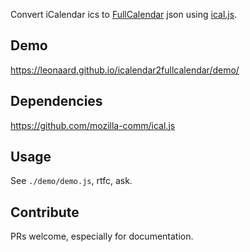 Convert iCalendar ics to [FullCalendar][0] json using [ical.js][1].

Demo
----
https://leonaard.github.io/icalendar2fullcalendar/demo/

Dependencies
------------
https://github.com/mozilla-comm/ical.js

Usage
-----
See `./demo/demo.js`, rtfc, ask.

Contribute
----------
PRs welcome, especially for documentation.


[0]: http://fullcalendar.io/
[1]: https://mozilla-comm.github.io/ical.js/
